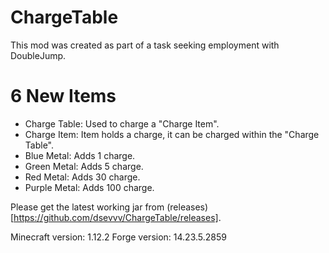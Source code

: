# ChargeTable

This mod was created as part of a task seeking employment with DoubleJump.

# 6 New Items
- Charge Table: Used to charge a "Charge Item".
- Charge Item: Item holds a charge, it can be charged within the "Charge Table".
- Blue Metal: Adds 1 charge.
- Green Metal: Adds 5 charge.
- Red Metal: Adds 30 charge.
- Purple Metal: Adds 100 charge.


Please get the latest working jar from (releases)[https://github.com/dsevvv/ChargeTable/releases].

Minecraft version: 1.12.2
Forge version: 14.23.5.2859
